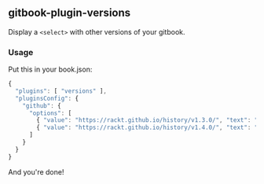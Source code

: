 ## gitbook-plugin-versions

Display a `<select>` with other versions of your gitbook.

### Usage

Put this in your book.json:

```js
{
  "plugins": [ "versions" ],
  "pluginsConfig": {
    "github": {
      "options": [
        { "value": "https://rackt.github.io/history/v1.3.0/", "text": "Version 1.3.0" },
        { "value": "https://rackt.github.io/history/v1.4.0/", "text": "Version 1.4.0", "selected": true }
      ] 
    }
  }
}
```

And you're done!
